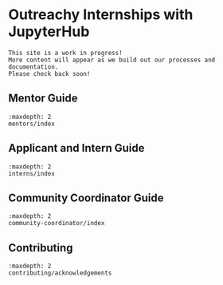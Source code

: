 # Outreachy Internships with JupyterHub

```{warning}
This site is a work in progress!
More content will appear as we build out our processes and documentation.
Please check back soon!
```

## Mentor Guide

```{toctree}
:maxdepth: 2
mentors/index
```

## Applicant and Intern Guide

```{toctree}
:maxdepth: 2
interns/index
```

## Community Coordinator Guide

```{toctree}
:maxdepth: 2
community-coordinator/index
```

## Contributing

```{toctree}
:maxdepth: 2
contributing/acknowledgements
```
